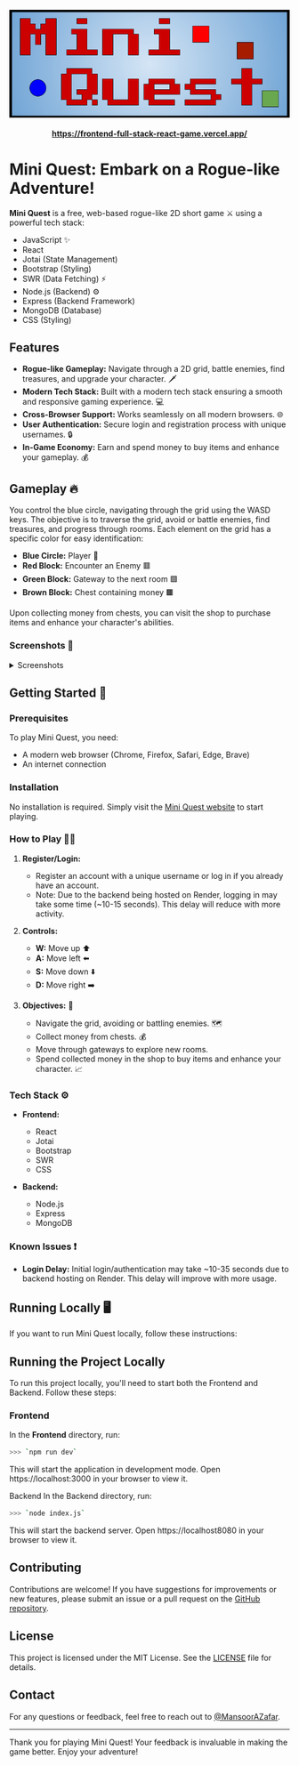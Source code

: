 <p align="center" style="margin-bottom: 0;">
  <a href="https://frontend-full-stack-react-game.vercel.app/">
    <img src="https://raw.githubusercontent.com/MansoorAZafar/FullStack-React-Game/main/Frontend/public/Logo%20(1).png" 
      alt="Gameplay Screenshot" width="600" />
    <br><br><strong>https://frontend-full-stack-react-game.vercel.app/</strong></a></p>
  </a>
</p>

# Mini Quest: Embark on a Rogue-like Adventure! 

**Mini Quest** is a free, web-based rogue-like 2D short game ⚔️ using a powerful tech stack:
- JavaScript ✨
- React 
- Jotai (State Management) 
- Bootstrap (Styling) 
- SWR (Data Fetching) ⚡️
- Node.js (Backend) ⚙️
- Express (Backend Framework) 
- MongoDB (Database) ️
- CSS (Styling)

  
## Features

- **Rogue-like Gameplay:** Navigate through a 2D grid, battle enemies, find treasures, and upgrade your character. 🗡️
- **Modern Tech Stack:** Built with a modern tech stack ensuring a smooth and responsive gaming experience. 💻
- **Cross-Browser Support:** Works seamlessly on all modern browsers. 🌐
- **User Authentication:** Secure login and registration process with unique usernames. 🔒
- **In-Game Economy:** Earn and spend money to buy items and enhance your gameplay. 💰

## Gameplay 🔥

You control the blue circle, navigating through the grid using the WASD keys. The objective is to traverse the grid, avoid or battle enemies, find treasures, and progress through rooms. Each element on the grid has a specific color for easy identification:
- **Blue Circle:** Player 🔵
- **Red Block:** Encounter an Enemy 🟥
- **Green Block:** Gateway to the next room 🟩
- **Brown Block:** Chest containing money 🟫

Upon collecting money from chests, you can visit the shop to purchase items and enhance your character's abilities.

### Screenshots 📸

<details>
  <summary>Screenshots</summary>
  
  ![Screenshot 2024-05-26 232956](https://github.com/MansoorAZafar/FullStack-React-Game/assets/164381371/304166eb-72d1-4383-a1d5-67ff1fdbc9d5)

  ![Screenshot 2024-05-26 232942](https://github.com/MansoorAZafar/FullStack-React-Game/assets/164381371/451bb25f-fbac-476f-8c7d-9fbba0753d59)

  ![Screenshot 2024-05-26 232844](https://github.com/MansoorAZafar/FullStack-React-Game/assets/164381371/fc5eeff8-542d-433b-8465-e0618b132d31)

  ![Screenshot 2024-05-26 232827](https://github.com/MansoorAZafar/FullStack-React-Game/assets/164381371/fc7005c5-fe03-4878-af4a-b1f5e290034b)

  ![Screenshot 2024-05-26 232820](https://github.com/MansoorAZafar/FullStack-React-Game/assets/164381371/0c572c36-d76e-4995-ad1b-0b0e53bc1706)

  ![Screenshot 2024-05-26 232813](https://github.com/MansoorAZafar/FullStack-React-Game/assets/164381371/63ac46eb-00fe-4f82-bef5-5517c6e7d146)
  
  ![Screenshot 2024-05-26 232806](https://github.com/MansoorAZafar/FullStack-React-Game/assets/164381371/949d8478-ce4e-4569-9602-253ed93c6e31)

  ![Screenshot 2024-05-26 232758](https://github.com/MansoorAZafar/FullStack-React-Game/assets/164381371/846d1fe3-804a-4db1-b3b9-47a9fc91ab20)

  ![Screenshot 2024-05-26 232754](https://github.com/MansoorAZafar/FullStack-React-Game/assets/164381371/f6b7a84a-9045-42f1-ad78-54fba7e39d6c)

  ![Screenshot 2024-05-26 232741](https://github.com/MansoorAZafar/FullStack-React-Game/assets/164381371/18e1b942-7023-476f-9733-3e468f107bb2)

  ![Screenshot 2024-05-26 232730](https://github.com/MansoorAZafar/FullStack-React-Game/assets/164381371/f3323054-9847-4746-a4a6-81d650e7fda6)

  ![Screenshot 2024-05-26 232640](https://github.com/MansoorAZafar/FullStack-React-Game/assets/164381371/3576ce2c-d1cf-4030-94a5-818c50f45941)
</details>

## Getting Started 🔰

### Prerequisites

To play Mini Quest, you need:
- A modern web browser (Chrome, Firefox, Safari, Edge, Brave)
- An internet connection

### Installation

No installation is required. Simply visit the [Mini Quest website](https://frontend-full-stack-react-game.vercel.app/) to start playing.

### How to Play 👨‍🏫

1. **Register/Login:**
   - Register an account with a unique username or log in if you already have an account.
   - Note: Due to the backend being hosted on Render, logging in may take some time (~10-15 seconds). This delay will reduce with more activity.

2. **Controls:**
   - **W:** Move up ⬆️
   - **A:** Move left ⬅️
   - **S:** Move down ⬇️
   - **D:** Move right ➡️

3. **Objectives:** 🥅
   - Navigate the grid, avoiding or battling enemies. 🗺️
   - Collect money from chests. 💰
   - Move through gateways to explore new rooms. 
   - Spend collected money in the shop to buy items and enhance your character. 📈

### Tech Stack ⚙️

- **Frontend:**
  - React 
  - Jotai
  - Bootstrap
  - SWR
  - CSS

- **Backend:**
  - Node.js
  - Express
  - MongoDB

### Known Issues ❗

- **Login Delay:** Initial login/authentication may take ~10-35 seconds due to backend hosting on Render. This delay will improve with more usage.

## Running Locally 🖥️

If you want to run Mini Quest locally, follow these instructions:

## Running the Project Locally

To run this project locally, you'll need to start both the Frontend and Backend. Follow these steps:

### Frontend

In the **Frontend** directory, run:

```bash
>>> `npm run dev`
```
This will start the application in development mode. Open https://localhost:3000 in your browser to view it.

Backend
In the Backend directory, run:

```bash
>>> `node index.js`
```
This will start the backend server. Open https://localhost8080 in your browser to view it.

## Contributing

Contributions are welcome! If you have suggestions for improvements or new features, please submit an issue or a pull request on the [GitHub repository](https://github.com/MansoorAZafar/FullStack-React-Game).

## License

This project is licensed under the MIT License. See the [LICENSE](https://github.com/MansoorAZafar/FullStack-React-Game/blob/6d6276cc8467ae0fc0ddfe8fa4a56fe5ffbb09a5/LICENSE.txt) file for details.

## Contact

For any questions or feedback, feel free to reach out to [@MansoorAZafar](https://github.com/MansoorAZafar).

---

Thank you for playing Mini Quest! Your feedback is invaluable in making the game better. Enjoy your adventure!
